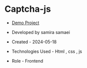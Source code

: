 # Captcha-js

- [Demo Project]()

- Developed by samira samaei

- Created - 2024-05-18

- Technologies Used - Html , css , js 

- Role - Frontend
